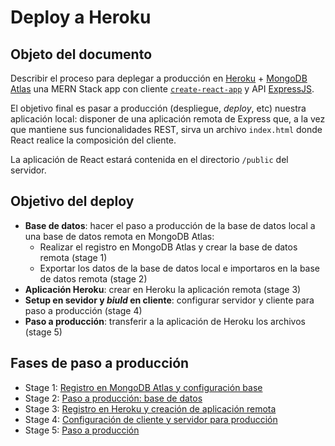 # Deploy a Heroku

## Objeto del documento

Describir el proceso para deplegar a producción en [Heroku](https://www.heroku.com/) + [MongoDB Atlas](https://www.mongodb.com/cloud/atlas) una MERN Stack app con cliente [`create-react-app`](https://create-react-app.dev/docs/getting-started/) y API [ExpressJS](https://expressjs.com/).

El objetivo final es pasar a producción (despliegue, _deploy_, etc) nuestra aplicación local: disponer de una aplicación remota de Express que, a la vez que mantiene sus funcionalidades REST, sirva un archivo `index.html` donde React realice la composición del cliente. 

La aplicación de React estará contenida en el directorio `/public` del servidor.

## Objetivo del deploy

- **Base de datos**: hacer el paso a producción de la base de datos local a una base de datos remota en MongoDB Atlas:
  - Realizar el registro en MongoDB Atlas y crear la base de datos remota (stage 1)
  - Exportar los datos de la base de datos local e importaros en la base de datos remota (stage 2)
- **Aplicación Heroku**: crear en Heroku la aplicación remota (stage 3)
- **Setup en sevidor y _biuld_ en cliente**: configurar servidor y cliente para paso a producción (stage 4)
- **Paso a producción**: transferir a la aplicación de Heroku los archivos (stage 5)


## Fases de paso a producción

- Stage 1: [Registro en MongoDB Atlas y configuración base](https://github.com/ta-web-mad/deploy-mern-app/blob/main/stage1.md)
- Stage 2: [Paso a producción: base de datos](https://github.com/ta-web-mad/deploy-mern-app/blob/main/stage2.md)
- Stage 3: [Registro en Heroku y creación de aplicación remota](https://github.com/ta-web-mad/deploy-mern-app/blob/main/stage3.md)
- Stage 4: [Configuración de cliente y servidor para producción](https://github.com/ta-web-mad/deploy-mern-app/blob/main/stage4.md)
- Stage 5: [Paso a producción](https://github.com/ta-web-mad/deploy-mern-app/blob/main/stage5.md)

